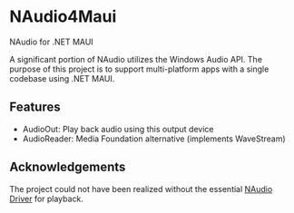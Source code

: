 # NAudio4Maui
 NAudio for .NET MAUI
 
 A significant portion of NAudio utilizes the Windows Audio API. The purpose of this project is to support multi-platform apps with a single codebase using .NET MAUI.

## Features

 - AudioOut: Play back audio using this output device
 - AudioReader: Media Foundation alternative (implements WaveStream)

## Acknowledgements
The project could not have been realized without the essential [NAudio Driver](https://gist.github.com/neilt6/6d07322070470536ea0ba409c343c2a5) for playback.
